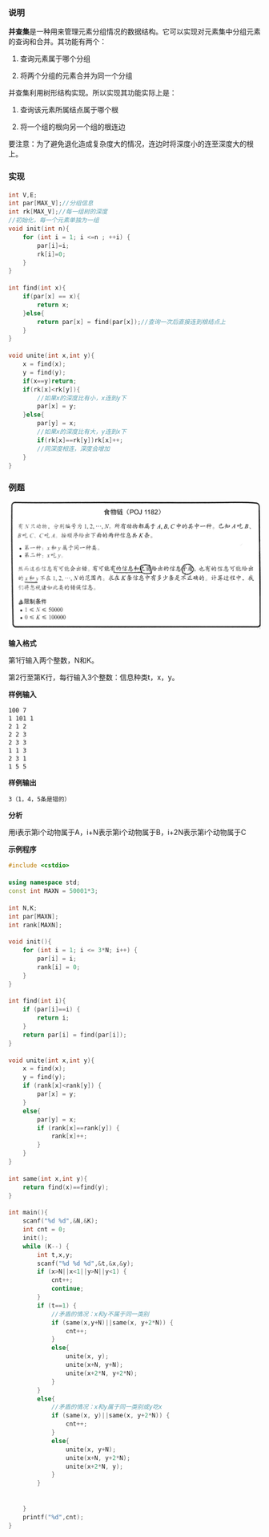 ### 说明

**并查集**是一种用来管理元素分组情况的数据结构。它可以实现对元素集中分组元素的查询和合并。其功能有两个：

1. 查询元素属于哪个分组

2. 将两个分组的元素合并为同一个分组

并查集利用树形结构实现。所以实现其功能实际上是：

1. 查询该元素所属结点属于哪个根

2. 将一个组的根向另一个组的根连边

要注意：为了避免退化造成复杂度大的情况，连边时将深度小的连至深度大的根上。

### 实现

```cpp
int V,E;
int par[MAX_V];//分组信息
int rk[MAX_V];//每一组树的深度
//初始化，每一个元素单独为一组
void init(int n){
    for (int i = 1; i <=n ; ++i) {
        par[i]=i;
        rk[i]=0;
    }
}

int find(int x){
    if(par[x] == x){
        return x;
    }else{
        return par[x] = find(par[x]);//查询一次后直接连到根结点上
    }
}

void unite(int x,int y){
    x = find(x);
    y = find(y);
    if(x==y)return;
    if(rk[x]<rk[y]){
        //如果x的深度比有小，x连到y下
        par[x] = y;
    }else{
        par[y] = x;
        //如果x的深度比有大，y连到x下
        if(rk[x]==rk[y])rk[x]++;
        //同深度相连，深度会增加
    }
}
```

### 例题

![](../img/1.png)

**输入格式**

第1行输入两个整数，N和K。

第2行至第K行，每行输入3个整数：信息种类t，x，y。

**样例输入**

```
100 7
1 101 1
2 1 2
2 2 3
2 3 3
1 1 3
2 3 1
1 5 5
```

**样例输出**

```
3（1，4，5条是错的）
```

**分析**

用i表示第i个动物属于A，i+N表示第i个动物属于B，i+2N表示第i个动物属于C

**示例程序**

```cpp
#include <cstdio>

using namespace std;
const int MAXN = 50001*3;

int N,K;
int par[MAXN];
int rank[MAXN];

void init(){
    for (int i = 1; i <= 3*N; i++) {
        par[i] = i;
        rank[i] = 0;
    }
}

int find(int i){
    if (par[i]==i) {
        return i;
    }
    return par[i] = find(par[i]);
}

void unite(int x,int y){
    x = find(x);
    y = find(y);
    if (rank[x]<rank[y]) {
        par[x] = y;
    }
    else{
        par[y] = x;
        if (rank[x]==rank[y]) {
            rank[x]++;
        }
    }
}

int same(int x,int y){
    return find(x)==find(y);
}

int main(){
    scanf("%d %d",&N,&K);
    int cnt = 0;
    init();
    while (K--) {
        int t,x,y;
        scanf("%d %d %d",&t,&x,&y);
        if (x>N||x<1||y>N||y<1) {
            cnt++;
            continue;
        }
        if (t==1) {
            //矛盾的情况：x和y不属于同一类别
            if (same(x,y+N)||same(x, y+2*N)) {
                cnt++;
            }
            else{
                unite(x, y);
                unite(x+N, y+N);
                unite(x+2*N, y+2*N);
            }
        }
        else{
            //矛盾的情况：x和y属于同一类别或y吃x
            if (same(x, y)||same(x, y+2*N)) {
                cnt++;
            }
            else{
                unite(x, y+N);
                unite(x+N, y+2*N);
                unite(x+2*N, y);
            }
        }


    }
    printf("%d",cnt);
}
```




